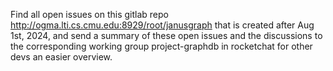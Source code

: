 Find all open issues on this gitlab repo http://ogma.lti.cs.cmu.edu:8929/root/janusgraph that is created after Aug 1st, 2024, and send a summary of these open issues and the discussions to the corresponding working group project-graphdb in rocketchat for other devs an easier overview.